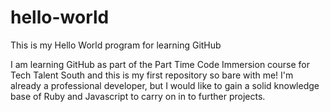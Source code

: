 # hello-world
This is my Hello World program for learning GitHub

I am learning GitHub as part of the Part Time Code Immersion course for Tech Talent South and this is my first repository so bare with me! 
I'm already a professional developer, but I would like to gain a solid knowledge base of Ruby and Javascript to carry on in to further projects.  
